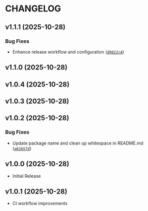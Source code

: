 # CHANGELOG

<!-- version list -->

## v1.1.1 (2025-10-28)

### Bug Fixes

- Enhance release workflow and configuration
  ([`d9022c4`](https://github.com/john-psina/django-monaco-editor/commit/d9022c470d6062f424ec7600d12f75cab62b6c5b))


## v1.1.0 (2025-10-28)


## v1.0.4 (2025-10-28)


## v1.0.3 (2025-10-28)


## v1.0.2 (2025-10-28)

### Bug Fixes

- Update package name and clean up whitespace in README.md
  ([`a61b57d`](https://github.com/john-psina/django-monaco-editor/commit/a61b57dfd787bacf044bbe2a2151f47463295bf4))


## v1.0.0 (2025-10-28)

- Initial Release

## v1.0.1 (2025-10-28)

- CI workflow improvements
